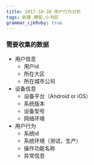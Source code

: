 ```yaml
---
title: 2017-10-26 用户行为分析
tags: 新建,模板,小书匠
grammar_cjkRuby: true
---
```



### 需要收集的数据
* 用户信息
	* 用户id
	* 所在大区
	* 所在城市公司
* 设备信息
	* 设备平台（Android or iOS）
	* 系统版本
	* 设备型号
	* 网络环境
* 用户行为
	* 系统id
	* 系统环境（测试，生产）
	* 操作功能名称
	* 异常信息